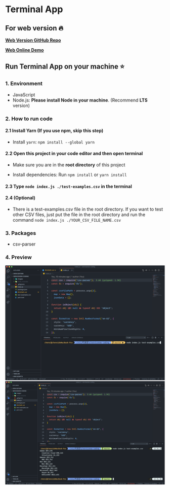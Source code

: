 # Terminal App

## For web version 🔥

[**Web Version GitHub Repo**](https://github.com/ChenxiiCheng/Terminal-Web)

[**Web Online Demo**](https://terminal-web.vercel.app/)

## Run Terminal App on your machine ⭐️

### 1. Environment

- JavaScript
- Node.js: **Please install Node in your machine**. (Recommend **LTS** version)

### 2. How to run code

#### 2.1 Install Yarn (If you use npm, skip this step)

- Install `yarn`: `npm install --global yarn`

#### 2.2 Open this project in your code editor and then open terminal

- Make sure you are in the **root directory** of this project

- Install dependencies: Run `npm install` or `yarn install`

#### 2.3 Type `node index.js ./test-examples.csv` in the terminal

#### 2.4 (Optional)

- There is a test-examples.csv file in the root directory. If you want to test other CSV files, just put the file in the root directory and run the command `node index.js ./YOUR_CSV_FILE_NAME.csv`

### 3. Packages

- csv-parser

### 4. Preview

![image-20191025143441031](./images/preview1.png)
![image-20191025143441031](./images/preview0.png)
